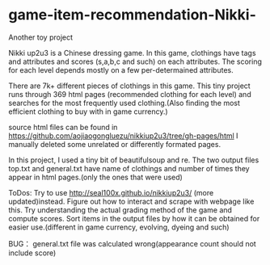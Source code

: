 # game-item-recommendation-Nikki-
Another toy project

Nikki up2u3 is a Chinese dressing game. In this game, clothings have tags and attributes and scores (s,a,b,c and such) on each attributes. The scoring for each level depends mostly on a few per-determained attributes.

There are 7k+ different pieces of clothings in this game. This tiny project runs through 369 html pages (recommended clothing for each level)  and searches for the most frequently used clothing.(Also finding the most efficient clothing to buy with in game currency.)


source html files can be found in https://github.com/aojiaogongluezu/nikkiup2u3/tree/gh-pages/html
I manually deleted some unrelated or differently formated pages.

In this project, I used a tiny bit of beautifulsoup and re.
The two output files top.txt and general.txt have name of clothings and number of times they appear in html pages.(only the ones that were used)

ToDos:
Try to use http://seal100x.github.io/nikkiup2u3/ (more updated)instead. Figure out how to interact and scrape with webpage like this.
Try understanding the actual grading method of the game and compute scores.
Sort items in the output files by how it can be obtained for easier use.(different in game currency, evolving, dyeing and such)

BUG： general.txt file was calculated wrong(appearance count should not include score)
